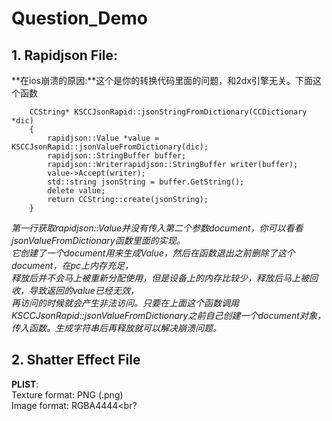 # Question_Demo
## 1. Rapidjson File:
**在ios崩溃的原因:**这个是你的转换代码里面的问题，和2dx引擎无关。下面这个函数
```
    CCString* KSCCJsonRapid::jsonStringFromDictionary(CCDictionary *dic)
    {
        rapidjson::Value *value = KSCCJsonRapid::jsonValueFromDictionary(dic);
        rapidjson::StringBuffer buffer;
        rapidjson::Writerrapidjson::StringBuffer writer(buffer);
        value->Accept(writer);
        std::string jsonString = buffer.GetString();
        delete value;
        return CCString::create(jsonString);
    }
```
*第一行获取rapidjson::Value并没有传入第二个参数document，你可以看看jsonValueFromDictionary函数里面的实现。*<br>
*它创建了一个document用来生成Value，然后在函数退出之前删除了这个document，在pc上内存充足，*<br>
*释放后并不会马上被重新分配使用，但是设备上的内存比较少，释放后马上被回收，导致返回的value已经无效，*<br>
*再访问的时候就会产生非法访问。只要在上面这个函数调用KSCCJsonRapid::jsonValueFromDictionary之前自己创建一个document对象，*<br>
*传入函数。生成字符串后再释放就可以解决崩溃问题。*<br>

## 2. Shatter Effect File
**PLIST**:<br>
Texture format: PNG (.png)<br>
Image format: RGBA4444<br?
